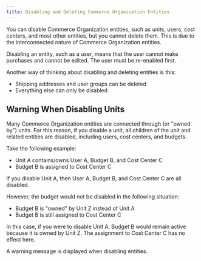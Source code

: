 ```yaml
---
title: Disabling and Deleting Commerce Organization Entities
---
```


You can disable Commerce Organization entities, such as units, users, cost centers, and most other entities, but you cannot delete them. This is due to the interconnected nature of Commerce Organization entities.

Disabling an entity, such as a user, means that the user cannot make purchases and cannot be edited. The user must be re-enabled first.

Another way of thinking about disabling and deleting entities is this:

- Shipping addresses and user groups can be deleted
- Everything else can only be disabled

## Warning When Disabling Units

Many Commerce Organization entities are connected through (or "owned by") units. For this reason, if you disable a unit, all children of the unit and related entities are disabled, including users, cost centers, and budgets.

Take the following example:

- Unit A contains/owns User A, Budget B, and Cost Center C
- Budget B is assigned to Cost Center C

If you disable Unit A, then User A, Budget B, and Cost Center C are all disabled.

However, the budget would not be disabled in the following situation:

- Budget B is "owned" by Unit Z instead of Unit A
- Budget B is still assigned to Cost Center C

In this case, if you were to disable Unit A, Budget B would remain active because it is owned by Unit Z. The assignment to Cost Center C has no effect here.

A warning message is displayed when disabling entities.
